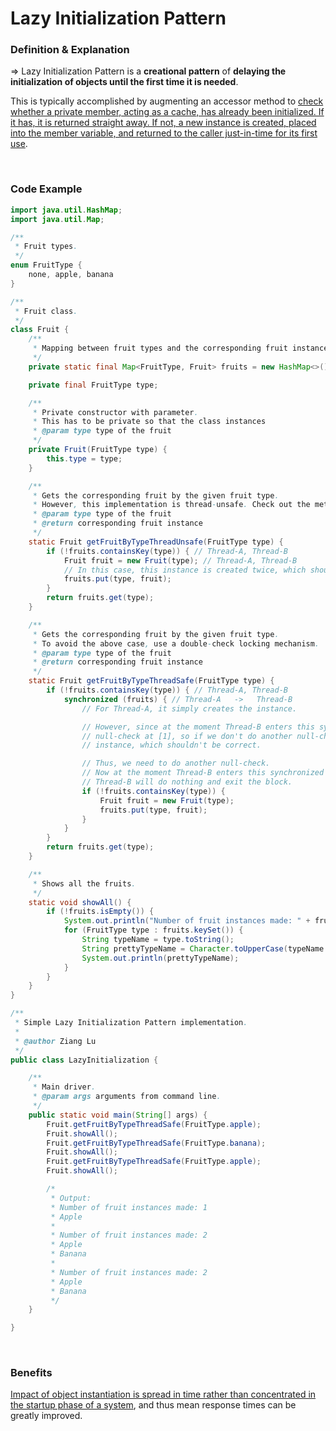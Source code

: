 # Lazy Initialization Pattern

### Definition & Explanation

=> Lazy Initialization Pattern is a **creational pattern** of **delaying the initialization of objects until the first time it is needed**.

This is typically accomplished by augmenting an accessor method to <u>check whether a private member, acting as a cache, has already been initialized. If it has, it is returned straight away. If not, a new instance is created, placed into the member variable, and returned to the caller just-in-time for its first use</u>.

<br>

### Code Example

```java
import java.util.HashMap;
import java.util.Map;

/**
 * Fruit types.
 */
enum FruitType {
    none, apple, banana
}

/**
 * Fruit class.
 */
class Fruit {
    /**
     * Mapping between fruit types and the corresponding fruit instances.
     */
    private static final Map<FruitType, Fruit> fruits = new HashMap<>();

    private final FruitType type;

    /**
     * Private constructor with parameter.
     * This has to be private so that the class instances
     * @param type type of the fruit
     */
    private Fruit(FruitType type) {
        this.type = type;
    }

    /**
     * Gets the corresponding fruit by the given fruit type.
     * However, this implementation is thread-unsafe. Check out the method body.
     * @param type type of the fruit
     * @return corresponding fruit instance
     */
    static Fruit getFruitByTypeThreadUnsafe(FruitType type) {
        if (!fruits.containsKey(type)) { // Thread-A, Thread-B
            Fruit fruit = new Fruit(type); // Thread-A, Thread-B
            // In this case, this instance is created twice, which shouldn't be correct.
            fruits.put(type, fruit);
        }
        return fruits.get(type);
    }

    /**
     * Gets the corresponding fruit by the given fruit type.
     * To avoid the above case, use a double-check locking mechanism.
     * @param type type of the fruit
     * @return corresponding fruit instance
     */
    static Fruit getFruitByTypeThreadSafe(FruitType type) {
        if (!fruits.containsKey(type)) { // Thread-A, Thread-B
            synchronized (fruits) { // Thread-A   ->   Thread-B
                // For Thread-A, it simply creates the instance.

                // However, since at the moment Thread-B enters this synchronized block, it has already passed the
                // null-check at [1], so if we don't do another null-check here, Thread-B will again create the
                // instance, which shouldn't be correct.

                // Thus, we need to do another null-check.
                // Now at the moment Thread-B enters this synchronized block, since Thread-A has created the instance,
                // Thread-B will do nothing and exit the block.
                if (!fruits.containsKey(type)) {
                    Fruit fruit = new Fruit(type);
                    fruits.put(type, fruit);
                }
            }
        }
        return fruits.get(type);
    }

    /**
     * Shows all the fruits.
     */
    static void showAll() {
        if (!fruits.isEmpty()) {
            System.out.println("Number of fruit instances made: " + fruits.size());
            for (FruitType type : fruits.keySet()) {
                String typeName = type.toString();
                String prettyTypeName = Character.toUpperCase(typeName.charAt(0)) + typeName.substring(1);
                System.out.println(prettyTypeName);
            }
        }
    }
}

/**
 * Simple Lazy Initialization Pattern implementation.
 *
 * @author Ziang Lu
 */
public class LazyInitialization {

    /**
     * Main driver.
     * @param args arguments from command line.
     */
    public static void main(String[] args) {
        Fruit.getFruitByTypeThreadSafe(FruitType.apple);
        Fruit.showAll();
        Fruit.getFruitByTypeThreadSafe(FruitType.banana);
        Fruit.showAll();
        Fruit.getFruitByTypeThreadSafe(FruitType.apple);
        Fruit.showAll();

        /*
         * Output:
         * Number of fruit instances made: 1
         * Apple
         *
         * Number of fruit instances made: 2
         * Apple
         * Banana
         *
         * Number of fruit instances made: 2
         * Apple
         * Banana
         */
    }

}

```

<br>

### Benefits

<u>Impact of object instantiation is spread in time rather than concentrated in the startup phase of a system</u>, and thus mean response times can be greatly improved.

